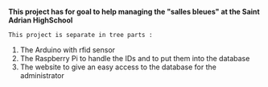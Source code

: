 **This project has for goal to help managing the "salles bleues" at the Saint Adrian HighSchool** 

    This project is separate in tree parts :
    
 1. The Arduino with rfid sensor
 2. The Raspberry Pi to handle the IDs and to put them into the database
 3. The website to give an easy access to the database for the administrator 
